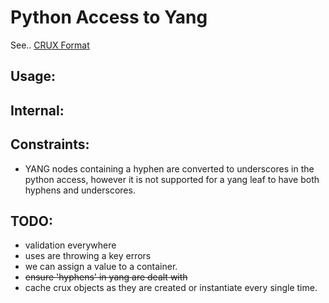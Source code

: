 # Python Access to Yang

See.. [CRUX Format](Crux-Yang-Representation.md)

## Usage:


## Internal:



## Constraints:

 - YANG nodes containing a hyphen are converted to underscores in the python access, however it is not supported for a yang leaf to have both hyphens and underscores.


## TODO:

- validation everywhere
- uses are throwing a key errors
- we can assign a value to a container.
- ~~ensure 'hyphens' in yang are dealt with~~
- cache crux objects as they are created  or instantiate every single time.
